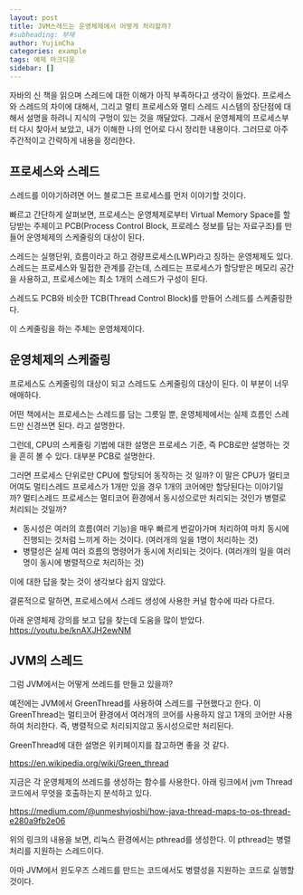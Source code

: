 ```yaml
---
layout: post
title: JVM스레드는 운영체제에서 어떻게 처리할까?
#subheading: 부재
author: YujinCha
categories: example
tags: 예제 마크다운
sidebar: []
---
```


자바의 신 책을 읽으며 스레드에 대한 이해가 아직 부족하다고 생각이 들었다.
프로세스와 스레드의 차이에 대해서, 그리고 멀티 프로세스와 멀티 스레드 시스템의 장단점에 대해서 설명을 하려니 지식의 구멍이 있는 것을 깨달았다.
그래서 운영체제의 프로세스부터 다시 찾아서 보았고, 내가 이해한 나의 언어로 다시 정리한 내용이다.
그러므로 아주 주간적이고 간략하게 내용을 정리한다.

## 프로세스와 스레드
스레드를 이야기하려면 어느 블로그든 프로세스를 먼저 이야기할 것이다.

빠르고 간단하게 살펴보면, 프로세스는 운영체제로부터 Virtual Memory Space를 할당받는 주체이고 PCB(Process Control Block, 프로레스 정보를 담는 자료구조)를 만들어 운영체제의 스케줄링의 대상이 된다.

스레드는 실행단위, 흐름이라고 하고 경량프로세스(LWP)라고 칭하는 운영체제도 있다. 스레드는 프로세스와 밀접한 관계를 갇는데, 스레드는 프로세스가 할당받은 메모리 공간을 사용하고, 프로세스에는 최소 1개의 스레드가 구성이 된다.

스레드도 PCB와 비슷한 TCB(Thread Control Block)를 만들어 스레드를 스케줄링한다. 

이 스케줄링을 하는 주체는 운영체제이다.


## 운영체제의 스케줄링
프로세스도 스케줄링의 대상이 되고 스레드도 스케줄링의 대상이 된다. 이 부분이 너무 애매하다.

어떤 책에서는 프로세스는 스레드를 담는 그릇일 뿐, 운영체제에서는 실제 흐름인 스레드만 신경쓰면 된다. 라고 설명한다.

그런데, CPU의 스케줄링 기법에 대한 설명은 프로세스 기준, 즉 PCB로만 설명하는 것을 흔히 볼 수 있다. 대부분 PCB로 설명한다.

그러면 프로세스 단위로만 CPU에 할당되어 동작하는 것 일까?
이 말은 CPU가 멀티코어여도 멀티스레드 프로세스가 1개만 있을 경우 1개의 코어에만 할당된다는 이야기일까?
멀티스레드 프로세스는 멀티코어 환경에서 동시성으로만 처리되는 것인가 병렬로 처리되는 것일까?
 * 동시성은 여러의 흐름(여러 기능)을 매우 빠르게 번갈아가며 처리하여 마치 동시에 진행되는 것처럼 느끼게 하는 것이다. (여러개의 일을 1명이 처리하는 것)
 * 병렬성은 실제 여러 흐름의 명령어가 동시에 처리되는 것이다. (여러개의 일을 여러명이 동시에 병렬적으로 처리하는 것)
 
이에 대한 답을 찾는 것이 생각보다 쉽지 않았다. 

결론적으로 말하면, 프로세스에서 스레드 생성에 사용한 커널 함수에 따라 다르다.

아래 운영체제 강의를 보고 답을 찾는데 도움을 많이 받았다.
https://youtu.be/knAXJH2ewNM

## JVM의 스레드
그럼 JVM에서는 어떻게 쓰레드를 만들고 있을까?

예전에는 JVM에서 GreenThread를 사용하여 스레드를 구현했다고 한다. 이 GreenThread는 멀티코어 환경에서 여러개의 코어를 사용하지 않고 1개의 코어만 사용하여 처리한다. 즉, 병렬적으로 처리되지않고 동시성으로만 처리된다.

GreenThread에 대한 설명은 위키페이지를 참고하면 좋을 것 같다.

https://en.wikipedia.org/wiki/Green_thread


지금은 각 운영체제의 쓰레드를 생성하는 함수를 사용한다. 아래 링크에서 jvm Thread 코드에서 무엇을 호출하는지 분석하고 있다.

https://medium.com/@unmeshvjoshi/how-java-thread-maps-to-os-thread-e280a9fb2e06

위의 링크의 내용을 보면, 리눅스 환경에서는 pthread를 생성한다. 이 pthread는 병렬처리를 지원하는 스레드이다.

아마 JVM에서 윈도우즈 스레드를 만드는 코드에서도 병렬성을 지원하는 코드로 실행할 것이다.


